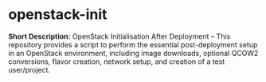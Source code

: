 # openstack-init
**Short Description:**   OpenStack Initialisation After Deployment – This repository provides a script to perform the essential post-deployment setup in an OpenStack environment, including image downloads, optional QCOW2 conversions, flavor creation, network setup, and creation of a test user/project.

